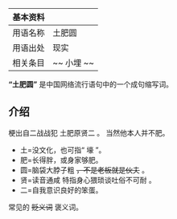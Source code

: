 |  **基本资料**  ||
|---|---|
|用语名称  |  土肥圆   |
|用语出处  |  现实   |
|相关条目  |  ~~ 小埋  ~~  |
  
**“土肥圆”** 是中国网络流行语句中的一个成句缩写词。

##  介绍

梗出自二战战犯  土肥原贤二  。  当然他本人并不肥。

  * 土=没文化，也可指“  壕  ”。 
  * 肥=长得胖，或身家够肥。 
  * 圆=脑袋大脖子粗 ~~，不是老板就是伙夫~~ 。 
  * 贤=读音通咸  特指身心猥琐谈吐俗不可耐  。 
  * 二=自我意识良好的笨蛋。 

常见的 ~~贬义词~~ 褒义词。

